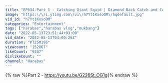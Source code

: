 ```yaml
---
title: "EP634-Part 1 - Catching Giant Squid | Diamond Back Catch and Cook"
image: "https:\/\/i.ytimg.com\/vi\/h7Yt1KxsoOM\/hqdefault.jpg"
vid_id: "h7Yt1KxsoOM"
categories: "Entertainment"
tags: ["harabas","harabas vlog","mukbang"]
date: "2022-05-13T23:51:44+03:00"
vid_date: "2022-05-13T04:00:26Z"
duration: "PT25M19S"
viewcount: "152867"
likeCount: "9207"
dislikeCount: ""
channel: "Harabas"
---
```

{% raw %}Part 2 - <a rel="nofollow" target="blank" href="https://youtu.be/G226St_OG1g">https://youtu.be/G226St_OG1g</a>{% endraw %}
